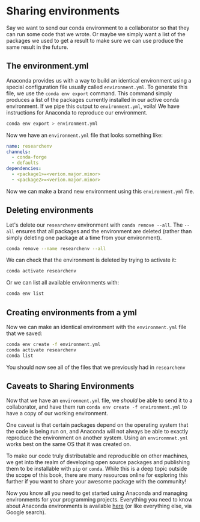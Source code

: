 # Sharing environments

Say we want to send our conda environment to a collaborator so that they can run some code that we wrote. Or maybe we simply want a list of the packages we used to get a result to make sure we can use produce the same result in the future.

## The environment.yml

Anaconda provides us with a way to build an identical environment using a special configuration file usually called `environment.yml`. To generate this file, we use the `conda env export` command. This command simply produces a list of the packages currently installed in our active conda environment. If we pipe this output to `environment.yml`, voila! We have instructions for Anaconda to reproduce our environment.

```bash
conda env export > environment.yml
```


Now we have an `environment.yml` file that looks something like:

```yaml
name: researchenv
channels:
  - conda-forge
  - defaults
dependencies:
  - <package1>=<verion.major.minor>
  - <package2>=<verion.major.minor>
```

Now we can make a brand new environment using this `environment.yml` file.

## Deleting environments

Let's delete our `researchenv` environment with `conda remove --all`. The `--all` ensures that all packages and the environment are deleted (rather than simply deleting one package at a time from your environment).

```bash
conda remove --name researchenv --all
```

We can check that the environment is deleted by trying to activate it:

```bash
conda activate researchenv
```

Or we can list all available environments with:

```bash
conda env list
```

## Creating environments from a yml

Now we can make an identical environment with the `environment.yml` file that we saved:

```bash
conda env create -f environment.yml
conda activate researchenv
conda list
```

You should now see all of the files that we previously had in `researchenv`

## Caveats to Sharing Environments

Now that we have an `environment.yml` file, we *should* be able to send it to a collaborator, and have them run `conda env create -f environment.yml` to have a copy of our working environment.

One caveat is that certain packages depend on the operating system that the code is being run on, and Anaconda will not always be able to exactly reproduce the environment on another system. Using an `environmnet.yml` works best on the same OS that it was created on.

To make our code truly distributable and reproducible on other machines, we get into the realm of developing open source packages and publishing them to be installable with `pip` or `conda`. While this is a deep topic outside the scope of this book, there are many resources online for exploring this further if you want to share your awesome package with the community!

Now you know all you need to get started using Anaconda and managing environments for your programming projects. Everything you need to know about Anaconda environments is available [here](https://conda.io/docs/user-guide/tasks/manage-environments.html) (or like everything else, via Google search).
